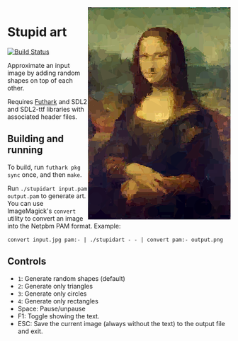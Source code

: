 <img src="example-output-small.png" width="322" align="right">

# Stupid art

[![Build Status](https://travis-ci.org/nqpz/stupidart.svg?branch=master)](https://travis-ci.org/nqpz/stupidart)

Approximate an input image by adding random shapes on top of each other.

Requires [Futhark](http://futhark-lang.org) and SDL2 and SDL2-ttf
libraries with associated header files.

## Building and running

To build, run `futhark pkg sync` once, and then `make`.

Run `./stupidart input.pam output.pam` to generate art.  You can use
ImageMagick's `convert` utility to convert an image into the Netpbm PAM
format.  Example:

```
convert input.jpg pam:- | ./stupidart - - | convert pam:- output.png
```

## Controls

  - `1`: Generate random shapes (default)
  - `2`: Generate only triangles
  - `3`: Generate only circles
  - `4`: Generate only rectangles
  - Space: Pause/unpause
  - F1: Toggle showing the text.
  - ESC: Save the current image (always without the text) to the output
    file and exit.

